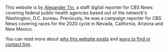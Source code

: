This website is by [Alexander Tin](https://www.linkedin.com/in/alextin/), a staff digital reporter for CBS News covering federal public health agencies based out of the network's Washington, D.C. bureau. Previously, he was a campaign reporter for CBS News covering races for the 2020 cycle in Nevada, California, Arizona and New Mexico.

You can read more about [why this website exists](https://tinalexander.github.io/notes/) and [ways to find or contact him](https://github.com/tinalexander).
